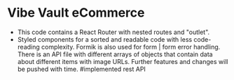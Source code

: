 # Vibe Vault eCommerce
- This code contains a React Router with nested routes and "outlet".
- Styled components for a sorted and readable code with less code-reading complexity.
 Formik is also used for form | form error handling.
 There is an API file with different arrays of objects that contain data about different items with image URLs.
Further features and changes will be pushed with time.
#implemented rest API
